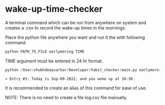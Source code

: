 # wake-up-time-checker

A terminal command which can be run from anywhere on system and creates a .csv to record the wake-up times in the mornings.

Place the python file anywhere you want and run it the with following command. 

```python
python PATH_TO_FILE earlymoring TIME
```

TIME argument must be entered in 24 hr format.

```python
python /User/shubhdeepsarkar/Developer/habit_checker/main.py earlymorning 7:30
```
```
> Entry #1: Today is Sep-09-2022, and you woke up at 10:30.
```

It is recommended to create an alias of this command for ease of use.

NOTE: There is no need to create a file log.csv file manually. 
